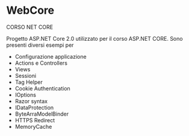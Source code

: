 # WebCore
CORSO NET CORE 

Progetto ASP.NET Core 2.0 utilizzato per il corso ASP.NET CORE. Sono presenti diversi esempi per
  - Configurazione applicazione
  - Actions e Controllers 
  - Views
  - Sessioni
  - Tag Helper
  - Cookie Authentication
  - IOptions
  - Razor syntax
  - IDataProtection
  - ByteArraModelBinder
  - HTTPS Redirect
  - MemoryCache
